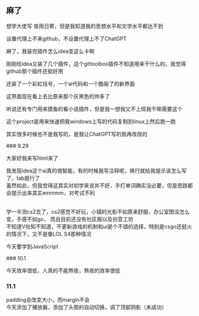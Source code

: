 ## 麻了

<p>想学大佬写 夜雨日寄，但是我知道我的思想水平和文学水平都达不到</p>
<p> 设置代理上不来github，不设置代理上不了ChatGPT</p>
<p> 麻了，我装完插件怎么idea变这么卡啊</p>
<p>刚刚给idea又装了几个插件，这个gittoolbox插件不知道用来干什么的，我觉得github那个插件还挺好用</p>
<p>还装了一个彩虹括号，一个ai代码和一个酷毙了的新界面</p>
<p>这界面现在看上去比原来那个灰黑色的帅多了</p>
<p>听说还有专门用来摸鱼的看小说插件，但是我一想我又不上班我干嘛需要这个</p>
<p>这个project是用来快速把我windows上写的代码复制到linux上然后跑一跑</p>
<p>其实很多时候也不是我写的，是我让ChatGPT写的我再改改的</p>

<p></p>
### 9.29
<p>大家好我来写html来了</p>
<p>我发现idea这个ai真的很智能，有的时候我写注释呢，换行就给我提示该怎么写了，tab就行了
<br>虽然如此，但我觉得这其实对初学来说并不好，手打单词确实没必要，但是思路都会提示出来其实emmmm，对考试不利</p>
<p><br>学一半测cs2去了，cs2感觉不好玩，小镇的光影不如原来舒服，办公室图没怎么变，手感不如go，
而且目前还没有社区服以及创意工坊
<br>不知道V社知不知道，不更新游戏的机制和ui是个不错的选择，特别是csgo还挺火的情况下，又不是像LOL S4那种情况</p>
<p>今天要学到JavaScript</p>
### 10.1
<p>今天效率很低，人真的不能熬夜，熬夜的效率很低</p>

### 11.1
<p>padding会改变大小，而margin不会
<br>今天添加了播放器，添加了头图的自动切换，调了顶部阴影（未成功）</p>
